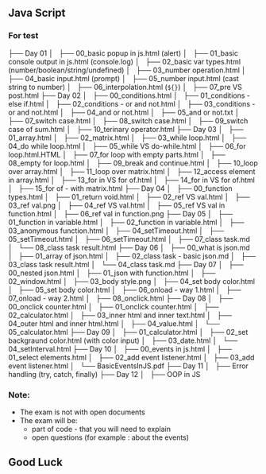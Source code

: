 ## Java Script
### For test
├── Day 01
│   ├── 00_basic popup in js.html (alert)
│   ├── 01_basic console output in js.html (console.log)
│   ├── 02_basic var types.html (number/boolean/string/undefined)
│   ├── 03_number operation.html 
│   ├── 04_basic input.html (prompt)
│   ├── 05_number input.html (cast string to number)
│   ├── 06_interpolation.html (`${}`)
│   ├── 07_pre VS post.html
├── Day 02
│   ├── 00_conditions.html
│   ├── 01_conditions - else if.html
│   ├── 02_conditions - or and not.html
│   ├── 03_conditions - or and not.html
│   ├── 04_and or not.html
│   ├── 05_and or not.txt
│   ├── 07_switch case.html
│   ├── 08_switch case.html
│   ├── 09_switch case of sum.html
│   ├── 10_terinary operator.html
├── Day 03
│   ├── 01_array.html
│   ├── 02_matrix.html
│   ├── 03_while loop.html
│   ├── 04_do while loop.html
│   ├── 05_while VS do-while.html
│   ├── 06_for loop.html.HTML
│   ├── 07_for loop with empty parts.html
│   ├── 08_empty for loop.html
│   ├── 09_break and continue.html
│   ├── 10_loop over array.html
│   ├── 11_loop over matrix.html
│   ├── 12_access element in array.html
│   ├── 13_for in VS for of.html
│   ├── 14_for in VS for of.html
│   ├── 15_for of - with matrix.html
├── Day 04 
│   ├── 00_function types.html
│   ├── 01_return void.html
│   ├── 02_ref VS val.html
│   ├── 03_ref val.png
│   ├── 04_ref VS val.html
│   ├── 05_ref VS val in function.html
│   ├── 06_ref val in function.png
├── Day 05 
│   ├── 01_function in variable.html
│   ├── 02_function in variable.html
│   ├── 03_anonymous function.html
│   ├── 04_setTimeout.html
│   ├── 05_setTimeout.html
│   ├── 06_setTimeout.html
│   ├── 07_class task.md
│   └── 08_class task result.html
├── Day 06
│   ├── 00_what is json.md
│   ├── 01_array of json.html
│   ├── 02_class task - basic json.md
│   ├── 03_class task result.html
│   └── 04_class task.md
├── Day 07
│   ├── 00_nested json.html
│   ├── 01_json with function.html
│   ├── 02_window.html
│   ├── 03_body style.png
│   ├── 04_set body color.html
│   ├── 05_set body color.html
│   ├── 06_onload - way 1.html
│   ├── 07_onload - way 2.html
│   ├── 08_onclick.html
├── Day 08
│   ├── 00_onclick counter.html
│   ├── 01_onclick counter.html
│   ├── 02_calculator.html
│   ├── 03_inner html and inner text.html
│   ├── 04_outer html and inner html.html
│   ├── 04_value.html
│   └── 05_calculator.html
├── Day 09
│   ├── 01_calculator.html
│   ├── 02_set backgraund color.html (with color input)
│   ├── 03_date.html
│   └── 04_setInterval.html
├── Day 10
│   ├── 00_events in js.html
│   ├── 01_select elements.html
│   ├── 02_add event listener.html
│   ├── 03_add event listener.html
│   └── BasicEventsInJS.pdf
├── Day 11 
│   ├── Error handling (try, catch, finally)
├── Day 12
│   ├── OOP in JS


### Note:
* The exam is not with open documents
* The exam will be:
    * part of code - that you will need to explain
    * open questions (for example : about the events)



## Good Luck


